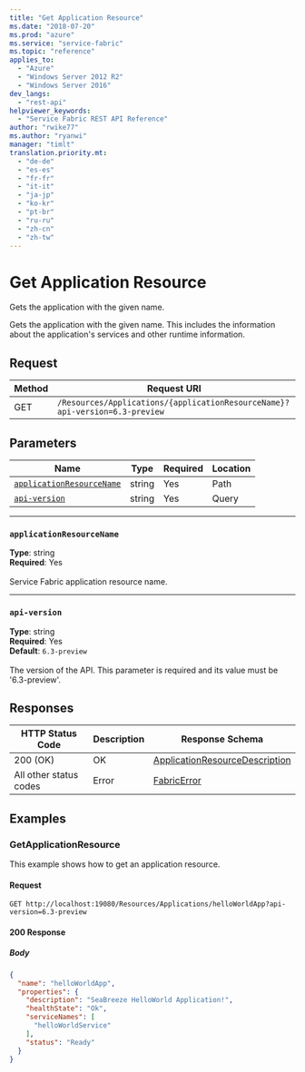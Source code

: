 ```yaml
---
title: "Get Application Resource"
ms.date: "2018-07-20"
ms.prod: "azure"
ms.service: "service-fabric"
ms.topic: "reference"
applies_to: 
  - "Azure"
  - "Windows Server 2012 R2"
  - "Windows Server 2016"
dev_langs: 
  - "rest-api"
helpviewer_keywords: 
  - "Service Fabric REST API Reference"
author: "rwike77"
ms.author: "ryanwi"
manager: "timlt"
translation.priority.mt: 
  - "de-de"
  - "es-es"
  - "fr-fr"
  - "it-it"
  - "ja-jp"
  - "ko-kr"
  - "pt-br"
  - "ru-ru"
  - "zh-cn"
  - "zh-tw"
---
```

# Get Application Resource
Gets the application with the given name.

Gets the application with the given name. This includes the information about the application's services and other runtime information.

## Request
| Method | Request URI |
| ------ | ----------- |
| GET | `/Resources/Applications/{applicationResourceName}?api-version=6.3-preview` |


## Parameters
| Name | Type | Required | Location |
| --- | --- | --- | --- |
| [`applicationResourceName`](#applicationresourcename) | string | Yes | Path |
| [`api-version`](#api-version) | string | Yes | Query |

____
### `applicationResourceName`
__Type__: string <br/>
__Required__: Yes<br/>
<br/>
Service Fabric application resource name.


____
### `api-version`
__Type__: string <br/>
__Required__: Yes<br/>
__Default__: `6.3-preview` <br/>
<br/>
The version of the API. This parameter is required and its value must be '6.3-preview'.


## Responses

| HTTP Status Code | Description | Response Schema |
| --- | --- | --- |
| 200 (OK) | OK<br/> | [ApplicationResourceDescription](sfclient-model-applicationresourcedescription.md) |
| All other status codes | Error<br/> | [FabricError](sfclient-model-fabricerror.md) |

## Examples

### GetApplicationResource

This example shows how to get an application resource.

#### Request
```
GET http://localhost:19080/Resources/Applications/helloWorldApp?api-version=6.3-preview
```

#### 200 Response
##### Body
```json
{
  "name": "helloWorldApp",
  "properties": {
    "description": "SeaBreeze HelloWorld Application!",
    "healthState": "Ok",
    "serviceNames": [
      "helloWorldService"
    ],
    "status": "Ready"
  }
}
```

